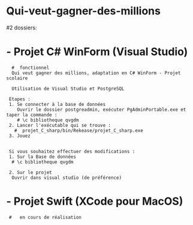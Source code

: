 # Qui-veut-gagner-des-millions
 
#2 dossiers:
   #  - Projet C# WinForm (Visual Studio) 
      #  fonctionnel
      Qui veut gagner des millions, adaptation en C# WinForm - Projet scolaire

      Utilisation de Visual Studio et PostgreSQL

     Etapes :
     1. Se connecter à la base de données
        Ouvrir le dossier postgreadmin, exécuter PgAdminPortable.exe et taper la commande :
        # \c bibliotheque qvgdm
     2. Lancer l'exécutable qui se trouve :
       #  projet_C_sharp/bin/Rekease/projet_C_sharp.exe
     3. Jouez


     Si vous souhaitez effectuer des modifications :
     1. Sur la Base de données
      # \c bibliotheque qvgdm
    
     2. Sur le projet 
      Ouvrir dans visual studio (de préférence)
    
   # - Projet Swift (XCode pour MacOS) 
     #   en cours de réalisation

